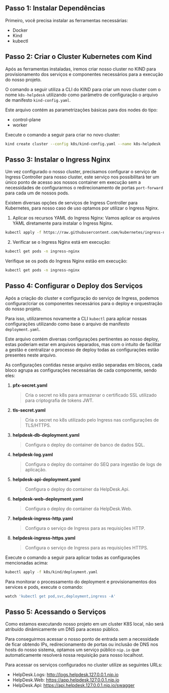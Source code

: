 ## Passo 1: Instalar Dependências
Primeiro, você precisa instalar as ferramentas necessárias:

- Docker
- Kind
- kubectl

## Passo 2: Criar o Cluster Kubernetes com Kind

Após as ferramentas instaladas, iremos criar nosso cluster no KIND para provisionamento dos serviços e componentes necessários para a execução do nosso projeto.

O comando a seguir utiliza a CLI do KIND para criar um novo cluster com o nome `k8s-helpdesk` utilizando como parâmetro de configuração o arquivo de manifesto `kind-config.yaml`.

Este arquivo contém as parametrizações básicas para dos nodes do tipo:
- control-plane
- worker

Execute o comando a seguir para criar no novo cluster:

```bash
kind create cluster --config k8s/kind-config.yaml --name k8s-helpdesk
```

## Passo 3: Instalar o Ingress Nginx

Um vez configurado o nosso cluster, precisamos configurar o serviço de Ingress Controller para nosso cluster, este serviço nos possibilitará ter um único ponto de acesso aos nossos container em execução sem a necessidades de configurarmos o redirecionamento de portas `port-forward` para cada um de nossos pods.

Existem diversas opções de serviços de Ingress Controller para Kubernetes, para nosso caso de uso optamos por utilizar o Ingress Nginx.

1. Aplicar os recursos YAML do Ingress Nginx: Vamos aplicar os arquivos YAML diretamente para instalar o Ingress Nginx.

```bash
kubectl apply -f https://raw.githubusercontent.com/kubernetes/ingress-nginx/main/deploy/static/provider/kind/deploy.yaml
```

2. Verificar se o Ingress Nginx está em execução:

```bash
kubectl get pods -n ingress-nginx
```

Verifique se os pods do Ingress Nginx estão em execução:

```bash
kubectl get pods -n ingress-nginx
```

## Passo 4: Configurar o Deploy dos Serviços

Após a criação do cluster e configuração do serviço de Ingress, podemos configurar/criar os componentes necessários para o deploy e orquestração do nosso projeto.

Para isso, utilizaremos novamente a CLI `kubectl` para aplicar nossas configurações utilizando como base o arquivo de manifesto `deployment.yaml`.

Este arquivo contém diversas configurações pertinentes ao nosso deploy, estas poderiam estar em arquivos separados, mas com o intuito de facilitar a gestão e centralizar o processo de deploy todas as configurações estão presentes neste arquivo.

As configurações contidas nesse arquivo estão separadas em blocos, cada bloco agrupa as configurações necessárias de cada componente, sendo eles:

1. **pfx-secret.yaml**
    > Cria o secret no k8s para armazenar o certificado SSL utilizado para criptografia de tokens JWT.
2. **tls-secret.yaml**
    > Cria o secret no k8s utilizado pelo Ingress nas configurações de TLS/HTTPS.
3. **helpdesk-db-deployment.yaml**
    > Configura o deploy do container de banco de dados SQL.
4. **helpdesk-log.yaml**
    > Configura o deploy do container do SEQ para ingestão de logs de aplicação.
5. **helpdesk-api-deployment.yaml**
    > Configura o deploy do container da HelpDesk.Api.
6. **helpdesk-web-deployment.yaml**
    > Configura o deploy do container da HelpDesk.Web.
7. **helpdesk-ingress-http.yaml**
    > Configura o serviço de Ingress para as requisições HTTP.
8. **helpdesk-ingress-https.yaml**
    > Configura o serviço de Ingress para as requisições HTTPS.

Execute o comando a seguir para aplicar todas as configurações mencionadas acima:

```bash
kubectl apply -f k8s/kind/deployment.yaml
```

Para monitorar o processamento do deployment e provisionamentos dos services e pods, execute o comando:

```bash
watch 'kubectl get pod,svc,deployment,ingress -A'
```

## Passo 5: Acessando o Serviços

Como estamos executando nosso projeto em um cluster K8S local, não será atribuído dinâmicamente um DNS para acesso público.

Para conseguirmos acessar o nosso ponto de entrada sem a necessidade de ficar obtendo IPs, redirecionamento de portas ou inclusão de DNS nos hosts do nosso sistema, optamos um serviço público `nip.io` que automaticamente resolverá nossa requisição para nosso localhost.

Para acessar os serviços configurados no cluster utilize as seguintes URLs:

- HelpDesk.Logs: http://logs.helpdesk.127.0.0.1.nip.io
- HelpDesk.Web: https://app.helpdesk.127.0.0.1.nip.io
- HelpDesk.Api: https://api.helpdesk.127.0.0.1.nip.io/swagger